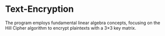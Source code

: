 # Text-Encryption
The program employs fundamental linear algebra concepts, focusing on the Hill Cipher algorithm to encrypt plaintexts with a 3×3 key matrix.

